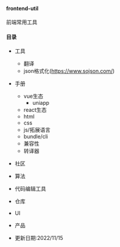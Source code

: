 #### frontend-util
前端常用工具
#### 目录
- 工具
  - 翻译
  - json格式化(https://www.sojson.com/)
- 手册
  - vue生态
    - uniapp
  - react生态
  - html
  - css
  - js/拓展语言
  - bundle/cli
  - 兼容性
  - 转译器
- 社区
- 算法
- 代码编辑工具
- 仓库
- UI
- 产品


- 更新日期:2022/11/15
